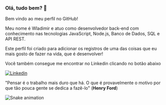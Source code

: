### Olá, tudo bem? 👋

Bem vindo ao meu perfil no GitHub!

Meu nome é Wladimir e atuo como desenvolvedor back-end com conhecimento nas tecnologias JavaScript, Node.js, Banco de Dados, SQL e API REST.

Este perfil foi criado para adicionar os registros de uma das coisas que eu mais gosto de fazer na vida, que é desenvolver!

Você também consegue me encontrar no Linkedin clicando no botão abaixo

[![Linkedin](https://img.shields.io/badge/LinkedIn-0077B5?style=for-the-badge&logo=linkedin&logoColor=white)](https://www.linkedin.com/in/wladimir-oliveira-6191b5a7/)

"Pensar é o trabalho mais duro que há. O que é provavelmente o motivo por que tão pouca gente se dedica a fazê-lo" (**Henry Ford**)
<!-- <div>
  <a href="https://github.com/WladimirOSilva">
    <img height="180cm" src="https://github-readme-stats.varcel.app/api?username=WladimirOSilva&show_icons=true&theme=dracula&include_all_commits=true&count=private=true"/>
    <img height="180cm" src="https://github-readme-stats.varcel.app/api/top-langs/?username=WladimirOSilva=compact&langs_count=16&theme=dracula"/>
    <img align="right" width="120" height="120" src="https://media/Cmr10MJ2FN002/giphy.gif">
  </div> -->
  
  <div>

![Snake animation](https://github.com/WladimirOSilva/WladimirOSilva/blob/output/github-contribution-grid-snake.svg)

  </div>
<!--
**WladimirOSilva/WladimirOSilva** is a ✨ _special_ ✨ repository because its `README.md` (this file) appears on your GitHub profile.

Here are some ideas to get you started:

- 🔭 I’m currently working on ...
- 🌱 I’m currently learning ...
- 👯 I’m looking to collaborate on ...
- 🤔 I’m looking for help with ...
- 💬 Ask me about ...
- 📫 How to reach me: ...
- 😄 Pronouns: ...
- ⚡ Fun fact: ...
- Este perfil foi criado para arquivar os registros de uma das coisas que eu mais gosto de fazer na vida
-           ![Snake animation](https://github.com/WladimirOSilva/WladimirOSilva/blob/output/github-contribution-grid-snake.svg)
-->


